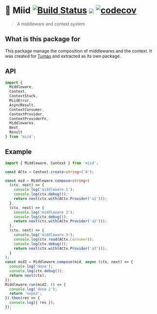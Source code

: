 # 🏯 Miid [![Build Status](https://travis-ci.org/etienne-dldc/miid.svg?branch=master)](https://travis-ci.org/etienne-dldc/miid) [![](https://badgen.net/bundlephobia/minzip/miid)](https://bundlephobia.com/result?p=miid) [![codecov](https://codecov.io/gh/etienne-dldc/miid/branch/master/graph/badge.svg)](https://codecov.io/gh/etienne-dldc/miid)

> A middleware and context system

## What is this package for

This package manage the composition of middlewares and the context.
It was created for [Tumau](https://github.com/etienne-dldc/tumau) and extracted as its own package.

## API

```ts
import {
  Middleware,
  Context,
  ContextStack,
  MiidError,
  AsyncResult,
  ContextConsumer,
  ContextProvider,
  ContextProviderFn,
  Middlewares,
  Next,
  Result
} from 'miid';
```

## Example

```ts
import { Middleware, Context } from 'miid';

const ACtx = Context.create<string>('A');

const mid = Middleware.compose<string>(
  (ctx, next) => {
    console.log('middleware 1');
    console.log(ctx.debug());
    return next(ctx.with(ACtx.Provider('a1')));
  },
  (ctx, next) => {
    console.log('middleware 2');
    console.log(ctx.debug());
    return next(ctx.with(ACtx.Provider('a2')));
  },
  (ctx, next) => {
    console.log('middleware 3');
    console.log(ctx.read(ACtx.Consumer));
    console.log(ctx.debug());
    return next(ctx.with(ACtx.Provider('a3')));
  }
);
const mid2 = Middleware.compose(mid, async (ctx, next) => {
  console.log('done');
  console.log(ctx.debug());
  return next(ctx);
});
Middleware.run(mid2, () => {
  console.log('done 2');
  return 'nope2';
}).then(res => {
  console.log({ res });
});
```
